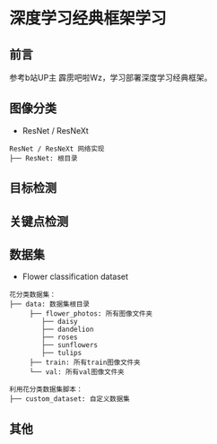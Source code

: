# 深度学习经典框架学习
## 前言
参考b站UP主 霹雳吧啦Wz，学习部署深度学习经典框架。
## 图像分类
* ResNet / ResNeXt
```
ResNet / ResNeXt 网络实现
├── ResNet: 根目录
```
## 目标检测

## 关键点检测

## 数据集
* Flower classification dataset
```
花分类数据集：
├── data: 数据集根目录
     ├── flower_photos: 所有图像文件夹
        ├── daisy
        ├── dandelion
        ├── roses
        ├── sunflowers
        ├── tulips
     ├── train: 所有train图像文件夹
     └── val: 所有val图像文件夹
```
```
利用花分类数据集脚本：
├── custom_dataset: 自定义数据集
```
## 其他
